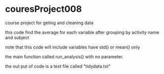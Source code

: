 couresProject008
================

course project for geting and cleaning data

this code find the average for each variable after grouping by activity name and subject

note that this code will include variables have std() or mean() only

the main function called run_analysis() with no parameter. 

the out put of code is a text file called "tidydata.txt"

